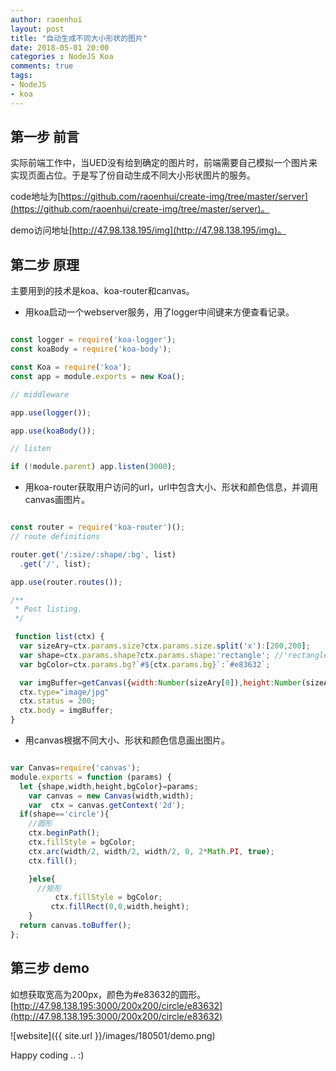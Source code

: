 ```yaml
---
author: raoenhui
layout: post
title: "自动生成不同大小形状的图片"
date: 2018-05-01 20:00
categories : NodeJS Koa
comments: true
tags:
- NodeJS
- koa
---
```


## 第一步 前言


实际前端工作中，当UED没有给到确定的图片时，前端需要自己模拟一个图片来实现页面占位。于是写了份自动生成不同大小形状图片的服务。
  
code地址为[https://github.com/raoenhui/create-img/tree/master/server](https://github.com/raoenhui/create-img/tree/master/server)。
 
demo访问地址[http://47.98.138.195/img](http://47.98.138.195/img)。


## 第二步 原理

主要用到的技术是koa、koa-router和canvas。

* 用koa启动一个webserver服务，用了logger中间键来方便查看记录。

```javascript

const logger = require('koa-logger');
const koaBody = require('koa-body');

const Koa = require('koa');
const app = module.exports = new Koa();

// middleware

app.use(logger());

app.use(koaBody());

// listen

if (!module.parent) app.listen(3000);

```

* 用koa-router获取用户访问的url，url中包含大小、形状和颜色信息，并调用canvas画图片。

```javascript

const router = require('koa-router')();
// route definitions

router.get('/:size/:shape/:bg', list)
  .get('/', list);

app.use(router.routes());

/**
 * Post listing.
 */

 function list(ctx) {
  var sizeAry=ctx.params.size?ctx.params.size.split('x'):[200,200];
  var shape=ctx.params.shape?ctx.params.shape:'rectangle'; //'rectangle||circle'
  var bgColor=ctx.params.bg?`#${ctx.params.bg}`:`#e83632`;

  var imgBuffer=getCanvas({width:Number(sizeAry[0]),height:Number(sizeAry[1]),shape,bgColor});
  ctx.type="image/jpg"
  ctx.status = 200;
  ctx.body = imgBuffer;
}

```

* 用canvas根据不同大小、形状和颜色信息画出图片。

```javascript

var Canvas=require('canvas');
module.exports = function (params) {
  let {shape,width,height,bgColor}=params;
    var canvas = new Canvas(width,width);
    var  ctx = canvas.getContext('2d');
  if(shape=='circle'){
    //圆形
    ctx.beginPath();
    ctx.fillStyle = bgColor;
    ctx.arc(width/2, width/2, width/2, 0, 2*Math.PI, true);
    ctx.fill();

    }else{
      //矩形
          ctx.fillStyle = bgColor;
         ctx.fillRect(0,0,width,height);
    }
  return canvas.toBuffer();
};

```

## 第三步 demo

如想获取宽高为200px，颜色为#e83632的圆形。
[http://47.98.138.195:3000/200x200/circle/e83632](http://47.98.138.195:3000/200x200/circle/e83632)

![website]({{ site.url }}/images/180501/demo.png)


Happy coding .. :)
